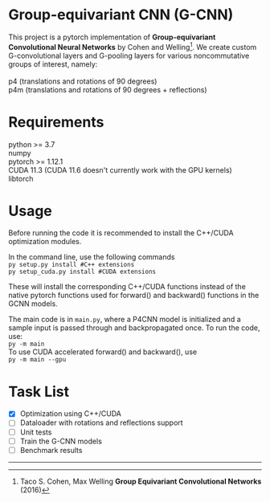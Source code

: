 # Group-equivariant CNN (G-CNN)

This project is a pytorch implementation of **Group-equivariant Convolutional Neural Networks** by Cohen and Welling[^1].
We create custom G-convolutional layers and G-pooling layers for various noncommutative groups
of interest, namely:<br>
<br>
p4 (translations and rotations of 90 degrees)<br>
p4m (translations and rotations of 90 degrees + reflections)<br>

# Requirements
python >= 3.7<br>
numpy<br>
pytorch >= 1.12.1<br>
CUDA 11.3 (CUDA 11.6 doesn't currently work with the GPU kernels)<br>
libtorch<br>

# Usage
Before running the code it is recommended to install the C++/CUDA optimization modules.

In the command line, use the following commands <br>
`py setup.py install #C++ extensions`<br>
`py setup_cuda.py install #CUDA extensions`

These will install the corresponding C++/CUDA functions instead of the native pytorch functions used for forward() and backward() functions in the GCNN models.

The main code is in `main.py`, where a P4CNN model is initialized and a sample input is passed through and backpropagated once. To run the code, use: <br>
`py -m main` <br>
To use CUDA accelerated forward() and backward(), use <br>
`py -m main --gpu`

# Task List
* [x] Optimization using C++/CUDA
* [ ] Dataloader with rotations and reflections support
* [ ] Unit tests
* [ ] Train the G-CNN models
* [ ] Benchmark results
----
[^1]: Taco S. Cohen, Max Welling **Group Equivariant Convolutional Networks** (2016)
